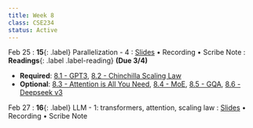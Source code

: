 ```yaml
---
title: Week 8
class: CSE234
status: Active
---
```


Feb 25
: **15**{: .label} Parallelization - 4
  : [Slides](assets/slides/feb25.pdf) &#8226; Recording &#8226; Scribe Note
: **Readings**{: .label .label-reading} **(Due 3/4)**
  * **Required**: [8.1 - GPT3](https://arxiv.org/pdf/2005.14165), [8.2 - Chinchilla Scaling Law](https://arxiv.org/abs/2203.15556)
  * **Optional**: [8.3 - Attention is All You Need](https://arxiv.org/pdf/1706.03762), [8.4 - MoE](https://arxiv.org/pdf/1701.06538), [8.5 - GQA](https://arxiv.org/pdf/2305.13245), [8.6 - Deepseek v3](https://arxiv.org/pdf/2412.19437)

Feb 27
: **16**{: .label} LLM - 1: transformers, attention, scaling law
  : [Slides](assets/slides/feb27.pdf) &#8226; Recording &#8226; Scribe Note
